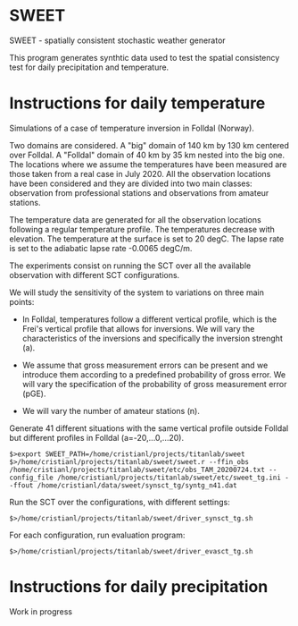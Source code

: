 # SWEET
SWEET - spatially consistent stochastic weather generator

This program generates synthtic data used to test the spatial consistency test for daily precipitation and temperature.

Instructions for daily temperature
==================================

Simulations of a case of temperature inversion in Folldal (Norway).

Two domains are considered. 
A "big" domain of 140 km by 130 km centered over Folldal.
A "Folldal" domain of 40 km by 35 km nested into the big one.
The locations where we assume the temperatures have been measured are those taken from a real case in July 2020. 
All the observation locations have been considered and they are divided into two main classes: observation from professional stations and observations from amateur stations.

The temperature data are generated for all the observation locations following a regular temperature profile.
The temperatures decrease with elevation.
The temperature at the surface is set to 20 degC. 
The lapse rate is set to the adiabatic lapse rate -0.0065 degC/m.

The experiments consist on running the SCT over all the available observation with different SCT configurations.

We will study the sensitivity of the system to variations on three main points:

   * In Folldal, temperatures follow a different vertical profile, which is the Frei's vertical profile that allows for inversions. We will vary the characteristics of the inversions and specifically the inversion strenght (a).

   * We assume that gross measurement errors can be present and we introduce them according to a predefined probability of gross error. We will vary the specification of the probability of gross measurement error (pGE).

   * We will vary the number of amateur stations (n).



Generate 41 different situations with the same vertical profile outside Folldal but different profiles in Folldal (a=-20,...0,...20).

```
$>export SWEET_PATH=/home/cristianl/projects/titanlab/sweet
$>/home/cristianl/projects/titanlab/sweet/sweet.r --ffin_obs /home/cristianl/projects/titanlab/sweet/etc/obs_TAM_20200724.txt --config_file /home/cristianl/projects/titanlab/sweet/etc/sweet_tg.ini --ffout /home/cristianl/data/sweet/synsct_tg/syntg_n41.dat
```

Run the SCT over the configurations, with different settings:

```
$>/home/cristianl/projects/titanlab/sweet/driver_synsct_tg.sh
```

For each configuration, run evaluation program:

```
$>/home/cristianl/projects/titanlab/sweet/driver_evasct_tg.sh
```

Instructions for daily precipitation
====================================

Work in progress
